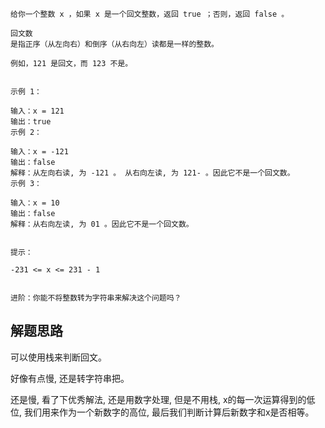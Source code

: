 ```azure
给你一个整数 x ，如果 x 是一个回文整数，返回 true ；否则，返回 false 。

回文数
是指正序（从左向右）和倒序（从右向左）读都是一样的整数。

例如，121 是回文，而 123 不是。
 

示例 1：

输入：x = 121
输出：true
示例 2：

输入：x = -121
输出：false
解释：从左向右读, 为 -121 。 从右向左读, 为 121- 。因此它不是一个回文数。
示例 3：

输入：x = 10
输出：false
解释：从右向左读, 为 01 。因此它不是一个回文数。
 

提示：

-231 <= x <= 231 - 1
 

进阶：你能不将整数转为字符串来解决这个问题吗？
```
## 解题思路
可以使用栈来判断回文。

好像有点慢, 还是转字符串把。

还是慢, 看了下优秀解法, 还是用数字处理, 但是不用栈, x的每一次运算得到的低位, 我们用来作为一个新数字的高位, 最后我们判断计算后新数字和x是否相等。